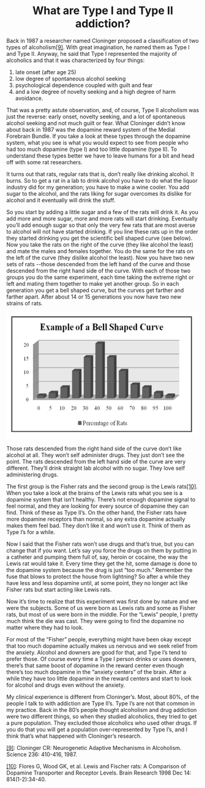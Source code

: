 <h1><center>What are Type I and Type II addiction?</center></h1>

Back in 1987 a researcher named Cloninger proposed a classification of two types of alcoholism<a name="ref9" href="#foot9">[9]</a>. With great imagination, he named them as Type I and Type II. Anyway, he said that Type I represented the majority of alcoholics and that it was characterized by four things:

1.	late onset (after age 25)
2.	low degree of spontaneous alcohol seeking
3.	psychological dependence coupled with guilt and fear
4.	and a low degree of novelty seeking and a high degree of harm avoidance.

That was a pretty astute observation, and, of course, Type II alcoholism was just the reverse: early onset, novelty seeking, and a lot of spontaneous alcohol seeking and not much guilt or fear. What Cloninger didn’t know about back in 1987 was the dopamine reward system of the Medial Forebrain Bundle. If you take a look at these types through the dopamine system, what you see is what you would expect to see from people who had too much dopamine (type I) and too little dopamine (type II). To understand these types better we have to leave humans for a bit and head off with some rat researchers.

It turns out that rats, regular rats that is, don’t really like drinking alcohol. It burns. So to get a rat in a lab to drink alcohol you have to do what the liquor industry did for my generation; you have to make a wine cooler. You add sugar to the alcohol, and the rats liking for sugar overcomes its dislike for alcohol and it eventually will drink the stuff.

So you start by adding a little sugar and a few of the rats will drink it. As you add more and more sugar, more and more rats will start drinking. Eventually you’ll add enough sugar so that only the very few rats that are most averse to alcohol will not have started drinking. If you line these rats up in the order they started drinking you get the scientific bell shaped curve (see below). Now you take the rats on the right of the curve (they like alcohol the least) and mate the males and females together. You do the same for the rats on the left of the curve (they dislike alcohol the least). Now you have two new sets of rats --those descended from the left hand of the curve and those descended from the right hand side of the curve. With each of those two groups you do the same experiment, each time taking the extreme right or left and mating them together to make yet another group. So in each generation you get a bell shaped curve, but the curves get farther and farther apart. After about 14 or 15 generations you now have two new strains of rats.

![A Natural Experiment](./TypeI_and_typeII_1.jpg)

Those rats descended from the right hand side of the curve don’t like alcohol at all. They won’t self administer drugs. They just don’t see the point. The rats descended from the left hand side of the curve are very different. They’ll drink straight lab alcohol with no sugar. They love self administering drugs.

The first group is the Fisher rats and the second group is the Lewis rats<a name="ref10" href="#foot10">[10]</a>. When you take a look at the brains of the Lewis rats what you see is a dopamine system that isn’t healthy. There’s not enough dopamine signal to feel normal, and they are looking for every source of dopamine they can find. Think of these as Type II’s. On the other hand, the Fisher rats have more dopamine receptors than normal, so any extra dopamine actually makes them feel bad. They don’t like it and won’t use it. Think of them as Type I’s for a while.

Now I said that the Fisher rats won’t use drugs and that’s true, but you can change that if you want. Let’s say you force the drugs on them by putting in a catheter and pumping them full of, say, heroin or cocaine, the way the Lewis rat would take it. Every time they get the hit, some damage is done to the dopamine system because the drug is just “too much.” Remember the fuse that blows to protect the house from lightning? So after a while they have less and less dopamine until, at some point, they no longer act like Fisher rats but start acting like Lewis rats.

Now it’s time to realize that this experiment was first done by nature and we were the subjects. Some of us were born as Lewis rats and some as Fisher rats, but most of us were born in the middle. For the “Lewis” people, I pretty much think the die was cast. They were going to find the dopamine no matter where they had to look.

For most of the “Fisher” people, everything might have been okay except that too much dopamine actually makes us nervous and we seek relief from the anxiety. Alcohol and downers are good for that, and Type I’s tend to prefer those. Of course every time a Type I person drinks or uses downers, there’s that same boost of dopamine in the reward center even though there’s too much dopamine in the “anxiety centers” of the brain. After a while they have too little dopamine in the reward centers and start to look for alcohol and drugs even without the anxiety.

My clinical experience is different from Cloninger’s. Most, about 80%, of the people I talk to with addiction are Type II’s. Type I’s are not that common in my practice. Back in the 80’s people thought alcoholism and drug addiction were two different things, so when they studied alcoholics, they tried to get a pure population. They excluded those alcoholics who used other drugs. If you do that you will get a population over-represented by Type I’s, and I think that’s what happened with Cloninger’s research.

<a name="foot9" href="#ref9">[9]</a>: Cloninger CR: Neurogenetic Adaptive Mechanisms in Alcoholism. Science 236: 410-416, 1987.

<a name="foot10" href="#ref10">[10]</a>: Flores G, Wood GK, et al. Lewis and Fischer rats: A Comparison of Dopamine Transporter and Receptor Levels. Brain Research 1998 Dec 14: 814(1-2):34-40.
